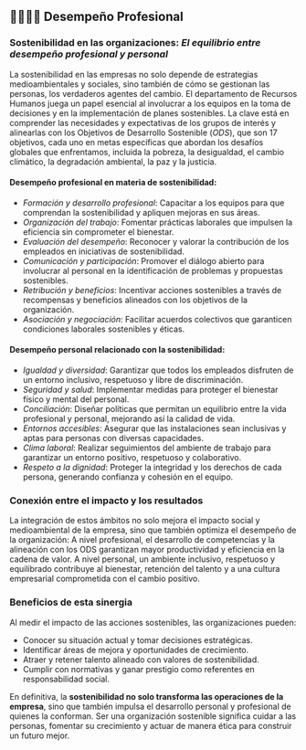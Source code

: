 ## 👨‍👩‍👧‍👦 Desempeño Profesional

### Sostenibilidad en las organizaciones: _El equilibrio entre desempeño profesional y personal_

La sostenibilidad en las empresas no solo depende de estrategias medioambientales y sociales, sino también de cómo se gestionan las personas, los verdaderos agentes del cambio. El departamento de Recursos Humanos juega un papel esencial al involucrar a los equipos en la toma de decisiones y en la implementación de planes sostenibles. La clave está en comprender las necesidades y expectativas de los grupos de interés y alinearlas con los Objetivos de Desarrollo Sostenible (*ODS*), que son 17 objetivos, cada uno en metas específicas que abordan los desafíos globales que enfrentamos, incluida la pobreza, la desigualdad, el cambio climático, la degradación ambiental, la paz y la justicia.

#### Desempeño profesional en materia de sostenibilidad:

- *Formación y desarrollo profesional*: Capacitar a los equipos para que comprendan la sostenibilidad y apliquen mejoras en sus áreas.
- *Organización del trabajo*: Fomentar prácticas laborales que impulsen la eficiencia sin comprometer el bienestar.
- *Evaluación del desempeño*: Reconocer y valorar la contribución de los empleados en iniciativas de sostenibilidad.
- *Comunicación y participación*: Promover el diálogo abierto para involucrar al personal en la identificación de problemas y propuestas sostenibles.
- *Retribución y beneficios*: Incentivar acciones sostenibles a través de recompensas y beneficios alineados con los objetivos de la organización.
- *Asociación y negociación*: Facilitar acuerdos colectivos que garanticen condiciones laborales sostenibles y éticas.

#### Desempeño personal relacionado con la sostenibilidad:

- *Igualdad y diversidad*: Garantizar que todos los empleados disfruten de un entorno inclusivo, respetuoso y libre de discriminación.
- *Seguridad y salud*: Implementar medidas para proteger el bienestar físico y mental del personal.
- *Conciliación*: Diseñar políticas que permitan un equilibrio entre la vida profesional y personal, mejorando así la calidad de vida.
- *Entornos accesibles*: Asegurar que las instalaciones sean inclusivas y aptas para personas con diversas capacidades.
- *Clima laboral*: Realizar seguimientos del ambiente de trabajo para garantizar un entorno positivo, respetuoso y colaborativo.
- *Respeto a la dignidad*: Proteger la integridad y los derechos de cada persona, generando confianza y cohesión en el equipo.

### Conexión entre el impacto y los resultados

La integración de estos ámbitos no solo mejora el impacto social y medioambiental de la empresa, sino que también optimiza el desempeño de la organización:
A nivel profesional, el desarrollo de competencias y la alineación con los ODS garantizan mayor productividad y eficiencia en la cadena de valor.
A nivel personal, un ambiente inclusivo, respetuoso y equilibrado contribuye al bienestar, retención del talento y a una cultura empresarial comprometida con el cambio positivo.

### Beneficios de esta sinergia

Al medir el impacto de las acciones sostenibles, las organizaciones pueden:
- Conocer su situación actual y tomar decisiones estratégicas.
- Identificar áreas de mejora y oportunidades de crecimiento.
- Atraer y retener talento alineado con valores de sostenibilidad.
- Cumplir con normativas y ganar prestigio como referentes en responsabilidad social.

En definitiva, la **sostenibilidad no solo transforma las operaciones de la empresa**, sino que también impulsa el desarrollo personal y profesional de quienes la conforman. Ser una organización sostenible significa cuidar a las personas, fomentar su crecimiento y actuar de manera ética para construir un futuro mejor.
